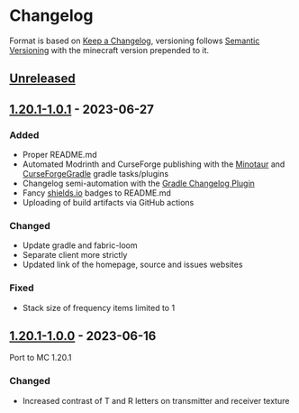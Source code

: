 # Changelog
Format is based on [Keep a Changelog](https://keepachangelog.com/en/1.1.0/),
versioning follows [Semantic Versioning](https://semver.org/spec/v2.0.0.html)
with the minecraft version prepended to it.

## [Unreleased]

## [1.20.1-1.0.1] - 2023-06-27

### Added
- Proper README.md
- Automated Modrinth and CurseForge publishing with the [Minotaur](https://github.com/modrinth/minotaur) and [CurseForgeGradle](https://github.com/Darkhax/CurseForgeGradle) gradle tasks/plugins
- Changelog semi-automation with the [Gradle Changelog Plugin](https://github.com/JetBrains/gradle-changelog-plugin) 
- Fancy [shields.io](https://shields.io/) badges to README.md
- Uploading of build artifacts via GitHub actions

### Changed
- Update gradle and fabric-loom
- Separate client more strictly
- Updated link of the homepage, source and issues websites

### Fixed
- Stack size of frequency items limited to 1

## [1.20.1-1.0.0] - 2023-06-16
Port to MC 1.20.1

### Changed
- Increased contrast of T and R letters on transmitter and receiver texture

[Unreleased]: https://github.com/Razzokk/WirelessRedstone/compare/release/fabric/1.20.1-1.0.1...HEAD
[1.20.1-1.0.1]: https://github.com/Razzokk/WirelessRedstone/compare/release/fabric/1.20.1-1.0.0...release/fabric/1.20.1-1.0.1
[1.20.1-1.0.0]: https://github.com/Razzokk/WirelessRedstone/compare/release/fabric/1.19.3-1.0.0...release/fabric/1.20.1-1.0.0
